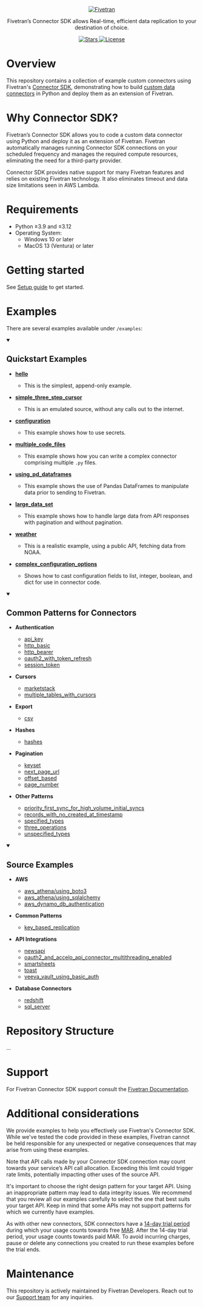 <p align="center">
  <a href="https://www.fivetran.com/"><img src="https://cdn.prod.website-files.com/6130fa1501794ed4d11867ba/63d9599008ad50523f8ce26a_logo.svg" alt="Fivetran"></a>
</p>
<p align="center">
    Fivetran’s Connector SDK allows Real-time, efficient data replication to your destination of choice.
</p>
<p align="center">
<a href="https://github.com/fivetran/fivetran_connector_sdk/stargazers/" target="_blank">
    <img src="https://img.shields.io/github/stars/fivetran/fivetran_connector_sdk?style=social&label=Star&maxAge=2592000" alt="Stars">
</a>
<a href="https://github.com/fivetran/fivetran_connector_sdk?tab=MIT-1-ov-file#readme" target="_blank">
    <img src="https://img.shields.io/badge/License-MIT-blue" alt="License">
</a>
</p>

# Overview
This repository contains a collection of example custom connectors using Fivetran's [Connector SDK](https://fivetran.com/docs/connectors/connector-sdk), demonstrating how to build [custom data connectors](https://fivetran.com/docs/connectors/connector-sdk/setup-guide) in Python and deploy them as an extension of Fivetran.

# Why Connector SDK?
Fivetran’s Connector SDK allows you to code a custom data connector using Python and deploy it as an extension of Fivetran. Fivetran automatically manages running Connector SDK connections on your scheduled frequency and manages the required compute resources, eliminating the need for a third-party provider.

Connector SDK provides native support for many Fivetran features and relies on existing Fivetran technology. It also eliminates timeout and data size limitations seen in AWS Lambda.

# Requirements
- Python ≥3.9 and ≤3.12
- Operating System:
  - Windows 10 or later
  - MacOS 13 (Ventura) or later

# Getting started

See [Setup guide](https://fivetran.com/docs/connectors/connector-sdk/setup-guide) to get started.

# Examples
There are several examples available under `/examples`:

<details open>
<summary><h2>Quickstart Examples</h2></summary>

- **[hello](/examples/quickstart_examples/hello)**  
  - This is the simplest, append-only example.

- **[simple_three_step_cursor](/examples/quickstart_examples/simple_three_step_cursor)**  
  - This is an emulated source, without any calls out to the internet.

- **[configuration](/examples/quickstart_examples/configuration)**  
  - This example shows how to use secrets.

- **[multiple_code_files](/examples/quickstart_examples/multiple_code_files)**  
  - This example shows how you can write a complex connector comprising multiple `.py` files.

- **[using_pd_dataframes](/examples/quickstart_examples/using_pd_dataframes)**  
  - This example shows the use of Pandas DataFrames to manipulate data prior to sending to Fivetran.

- **[large_data_set](/examples/quickstart_examples/large_data_set)**  
  - This example shows how to handle large data from API responses with pagination and without pagination.

- **[weather](/examples/quickstart_examples/weather)**  
  - This is a realistic example, using a public API, fetching data from NOAA.

- **[complex_configuration_options](/examples/quickstart_examples/complex_configuration_options)**  
  - Shows how to cast configuration fields to list, integer, boolean, and dict for use in connector code.

</details>

<details open>
<summary><h2>Common Patterns for Connectors</h2></summary>

- **Authentication**
  - [api_key](/examples/common_patterns_for_connectors/authentication/api_key)
  - [http_basic](/examples/common_patterns_for_connectors/authentication/http_basic)
  - [http_bearer](/examples/common_patterns_for_connectors/authentication/http_bearer)
  - [oauth2_with_token_refresh](/examples/common_patterns_for_connectors/authentication/oauth2_with_token_refresh)
  - [session_token](/examples/common_patterns_for_connectors/authentication/session_token)

- **Cursors**
  - [marketstack](/examples/common_patterns_for_connectors/cursors/marketstack)
  - [multiple_tables_with_cursors](/examples/common_patterns_for_connectors/cursors/multiple_tables_with_cursors)

- **Export**
  - [csv](/examples/common_patterns_for_connectors/export/csv)

- **Hashes**
  - [hashes](/examples/common_patterns_for_connectors/hashes)

- **Pagination**
  - [keyset](/examples/common_patterns_for_connectors/pagination/keyset)
  - [next_page_url](/examples/common_patterns_for_connectors/pagination/next_page_url)
  - [offset_based](/examples/common_patterns_for_connectors/pagination/offset_based)
  - [page_number](/examples/common_patterns_for_connectors/pagination/page_number)

- **Other Patterns**
  - [priority_first_sync_for_high_volume_initial_syncs](/examples/common_patterns_for_connectors/priority_first_sync_for_high_volume_initial_syncs)
  - [records_with_no_created_at_timestamp](/examples/common_patterns_for_connectors/records_with_no_created_at_timestamp)
  - [specified_types](/examples/common_patterns_for_connectors/specified_types)
  - [three_operations](/examples/common_patterns_for_connectors/three_operations)
  - [unspecified_types](/examples/common_patterns_for_connectors/unspecified_types)

</details>

<details open>
<summary><h2>Source Examples</h2></summary>

- **AWS**
  - [aws_athena/using_boto3](/examples/source_examples/aws_athena/using_boto3)
  - [aws_athena/using_sqlalchemy](/examples/source_examples/aws_athena/using_sqlalchemy)
  - [aws_dynamo_db_authentication](/examples/source_examples/aws_dynamo_db_authentication)

- **Common Patterns**
  - [key_based_replication](/examples/source_examples/common_patterns/key_based_replication)

- **API Integrations**
  - [newsapi](/examples/source_examples/newsapi)
  - [oauth2_and_accelo_api_connector_multithreading_enabled](/examples/source_examples/oauth2_and_accelo_api_connector_multithreading_enabled)
  - [smartsheets](/examples/source_examples/smartsheets)
  - [toast](/examples/source_examples/toast)
  - [veeva_vault_using_basic_auth](/examples/source_examples/veeva_vault_using_basic_auth)

- **Database Connectors**
  - [redshift](/examples/source_examples/redshift)
  - [sql_server](/examples/source_examples/sql_server)

</details>



# Repository Structure
...


# Support
For Fivetran Connector SDK support consult the [Fivetran Documentation](https://fivetran.com/docs/connector-sdk#support).


# Additional considerations

We provide examples to help you effectively use Fivetran's Connector SDK. While we've tested the code provided in these examples, Fivetran cannot be held responsible for any unexpected or negative consequences that may arise from using these examples.

Note that API calls made by your Connector SDK connection may count towards your service’s API call allocation. Exceeding this limit could trigger rate limits, potentially impacting other uses of the source API.

It's important to choose the right design pattern for your target API. Using an inappropriate pattern may lead to data integrity issues. We recommend that you review all our examples carefully to select the one that best suits your target API. Keep in mind that some APIs may not support patterns for which we currently have examples.

As with other new connectors, SDK connectors have a [14-day trial period](https://fivetran.com/docs/getting-started/free-trials#newconnectorfreeuseperiod) during which your usage counts towards free [MAR](https://fivetran.com/docs/usage-based-pricing). After the 14-day trial period, your usage counts towards paid MAR. To avoid incurring charges, pause or delete any connections you created to run these examples before the trial ends.

# Maintenance
This repository is actively maintained by Fivetran Developers. Reach out to our [Support team](https://support.fivetran.com/hc/en-us) for any inquiries.
